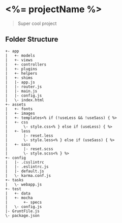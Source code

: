 <%= projectName %>
==================
> Super cool project

Folder Structure
----------------
    +- app
    |   +- models
    |   +- views
    |   +- controllers
    |   +- plugins
    |   +- helpers
    |   +- shims
    |   |- app.js
    |   |- router.js
    |   |- main.js
    |   |- config.js
    |   \- index.html
    +- assets
    |   +- fonts
    |   +- images
    |   +- templates<% if (!useLess && !useSass) { %>
    |   +- css
    |       \- style.css<% } else if (useLess) { %>
    |   +- less
    |       |- reset.less
    |       \- style.less<% } else if (useSass) { %>
    |   +- sass
    |       |- reset.scss
    |       \- style.scss<% } %>
    +- config
    |   |- .csslintrc
    |   |- .eslintrc.js
    |   |- default.js
    |   \- karma.conf.js
    +- tasks
    |   \- webapp.js
    +- test
    |   +- data
    |   +- mocha
    |       +- specs
    |   \- config.js
    |- GruntFile.js
    \- package.json
